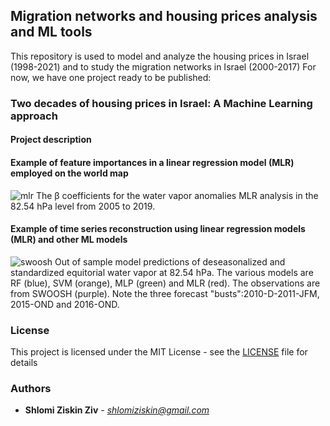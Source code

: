 ## Migration networks and housing prices analysis and ML tools
This repository is used to model and analyze the housing prices in Israel (1998-2021) and to study the migration networks in Israel (2000-2017)
For now, we have one project ready to be published:
### Two decades of housing prices in Israel: A Machine Learning approach

#### Project description


#### Example of feature importances in a linear regression model (MLR) employed on the world map
![](Figures/mlr_beta_h2o_QBO_ENSO_ENSO2_fig_6.png?raw=true "mlr")
The β coefficients for the water vapor anomalies MLR analysis in the 82.54 hPa level from 2005 to 2019.

#### Example of time series reconstruction using linear regression models (MLR) and other ML models
![](Figures/Out_of_sample_predictions_SWOOSH_ML.png?raw=true "swoosh")
Out of sample model predictions of deseasonalized and standardized equitorial water vapor at 82.54 hPa. The various models are RF (blue), SVM (orange), MLP (green) and MLR (red). The observations are from SWOOSH (purple). Note the three forecast "busts":2010-D-2011-JFM, 2015-OND and 2016-OND.



### License

This project is licensed under the MIT License - see the [LICENSE](LICENSE) file for details
### Authors

* **Shlomi Ziskin Ziv** - *shlomiziskin@gmail.com*


